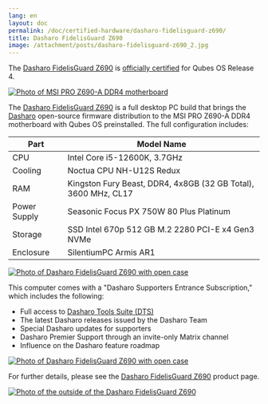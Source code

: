 ```yaml
---
lang: en
layout: doc
permalink: /doc/certified-hardware/dasharo-fidelisguard-z690/
title: Dasharo FidelisGuard Z690
image: /attachment/posts/dasharo-fidelisguard-z690_2.jpg
---
```


The [Dasharo FidelisGuard Z690](https://3mdeb.com/shop/open-source-hardware/dasharo-fidelisguard-z690-qubes-os-certified/) is [officially certified](/doc/certified-hardware/) for Qubes OS Release 4.

[![Photo of MSI PRO Z690-A DDR4 motherboard](/attachment/posts/dasharo-fidelisguard-z690_1.jpg)](https://3mdeb.com/shop/open-source-hardware/dasharo-fidelisguard-z690-qubes-os-certified/)

The [Dasharo FidelisGuard Z690](https://3mdeb.com/shop/open-source-hardware/dasharo-fidelisguard-z690-qubes-os-certified/) is a full desktop PC build that brings the [Dasharo](https://dasharo.com/) open-source firmware distribution to the MSI PRO Z690-A DDR4 motherboard with Qubes OS preinstalled. The full configuration includes:

| Part         | Model Name                                                     |
|------------- | -------------------------------------------------------------- |
| CPU	         | Intel Core i5-12600K, 3.7GHz                                   |
| Cooling	     | Noctua CPU NH-U12S Redux                                       |
| RAM	         | Kingston Fury Beast, DDR4, 4x8GB (32 GB Total), 3600 MHz, CL17 |
| Power Supply | Seasonic Focus PX 750W 80 Plus Platinum                        |
| Storage      | SSD Intel 670p 512 GB M.2 2280 PCI-E x4 Gen3 NVMe              |
| Enclosure	   | SilentiumPC Armis AR1                                          |

[![Photo of Dasharo FidelisGuard Z690 with open case](/attachment/posts/dasharo-fidelisguard-z690_2.jpg)](https://3mdeb.com/shop/open-source-hardware/dasharo-fidelisguard-z690-qubes-os-certified/)

This computer comes with a "Dasharo Supporters Entrance Subscription," which includes the following:

- Full access to [Dasharo Tools Suite (DTS)](https://docs.dasharo.com/dasharo-tools-suite/overview/)
- The latest Dasharo releases issued by the Dasharo Team
- Special Dasharo updates for supporters
- Dasharo Premier Support through an invite-only Matrix channel
- Influence on the Dasharo feature roadmap

[![Photo of Dasharo FidelisGuard Z690 with open case](/attachment/posts/dasharo-fidelisguard-z690_3.jpg)](https://3mdeb.com/shop/open-source-hardware/dasharo-fidelisguard-z690-qubes-os-certified/)

For further details, please see the [Dasharo FidelisGuard Z690](https://3mdeb.com/shop/open-source-hardware/dasharo-fidelisguard-z690-qubes-os-certified/) product page.

[![Photo of the outside of the Dasharo FidelisGuard Z690](/attachment/posts/dasharo-fidelisguard-z690_4.jpg)](https://3mdeb.com/shop/open-source-hardware/dasharo-fidelisguard-z690-qubes-os-certified/)
